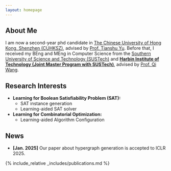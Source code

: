 ```yaml
---
layout: homepage
---
```


## About Me

I am now a second-year phd candidate in [The Chinese University of Hong Kong, Shenzhen (CUHKSZ)](https://www.cuhk.edu.cn/), advised by [Prof. Tianshu Yu](https://mypage.cuhk.edu.cn/academics/yutianshu/). Before that, I received my BEng and MEng in Computer Science from the [Southern University of Science and Technology (SUSTech)](https://sustech.edu.cn/) and [**Harbin Institute of Technology (Joint Master Program with SUSTech)**](https://www.hit.edu.cn/), advised by [Prof. Qi Wang](https://cse.sustech.edu.cn/faculty/~wangqi/).


## Research Interests

- **Learning for Boolean Satisfiability Problem (SAT):**
  - SAT instance generation
  - Learning-aided SAT solver
- **Learning for Combinatorial Optimization:** 
  - Learning-aided Algorithm Configuration

## News

- **[Jan. 2025]** Our paper about hypergraph generation is accepted to ICLR 2025.

{% include_relative _includes/publications.md %}

